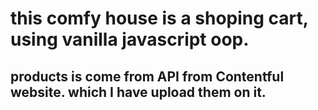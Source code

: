 # this comfy house is a shoping cart, using vanilla javascript oop. 
## products is come from API from Contentful website. which I have upload them on it.
